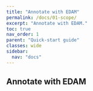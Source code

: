 ```yaml
---
title: "Annotate with EDAM"
permalink: /docs/01-scope/
excerpt: "Annotate with EDAM."
toc: true
nav_order: 1
parent: "Quick-start guide"
classes: wide
sidebar:
  nav: "docs"
---
```


## Annotate with EDAM
